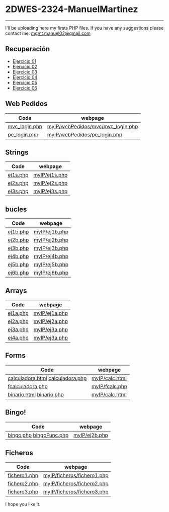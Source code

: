 # 2DWES-2324-ManuelMartinez
---
I'll be uploading here my firsts PHP files.
If you have any suggestions please contact me:
  mgmt.manuel02@gmail.com

## Recuperación
- [Ejercicio 01](https://github.com/daVinciManuel/2DWES-2324-ManuelMartinez/blob/main/recuperacion/r001.php)
- [Ejercicio 02](https://github.com/daVinciManuel/2DWES-2324-ManuelMartinez/blob/main/recuperacion/r002.php)
- [Ejercicio 03](https://github.com/daVinciManuel/2DWES-2324-ManuelMartinez/blob/main/recuperacion/r003.php)
- [Ejercicio 04](https://github.com/daVinciManuel/2DWES-2324-ManuelMartinez/blob/main/recuperacion/r004.php)
- [Ejercicio 05](https://github.com/daVinciManuel/2DWES-2324-ManuelMartinez/blob/main/recuperacion/r005.php)
- [Ejercicio 06](https://github.com/daVinciManuel/2DWES-2324-ManuelMartinez/blob/main/recuperacion/r006.php)

## Web Pedidos
| Code | webpage |
| ---- | ------- |
| [mvc_login.php](https://github.com/daVinciManuel/2DWES-2324-ManuelMartinez/blob/main/webPedidos/mvc/mvc_login.php) | [myIP/webPedidos/mvc/mvc_login.php](http://192.168.206.210/webPedidos/mvc/mvc_login.php) |
| [pe_login.php](https://github.com/daVinciManuel/2DWES-2324-ManuelMartinez/blob/main/webPedidos/pe_login.php) | [myIP/webPedidos/pe_login.php](http://192.168.206.210/webPedidos/pe_login.php) |

## Strings
| Code | webpage |
| ---- | ------- |
| [ej1s.php](https://github.com/daVinciManuel/2DWES-2324-ManuelMartinez/blob/main/ej1s.php) | [myIP/ej1s.php](http://192.168.206.210/ej1s.php) |
| [ej2s.php](https://github.com/daVinciManuel/2DWES-2324-ManuelMartinez/blob/main/ej2s.php) | [myIP/ej2s.php](http://192.168.206.210/ej2s.php) |
| [ej3s.php](https://github.com/daVinciManuel/2DWES-2324-ManuelMartinez/blob/main/ej3s.php) | [myIP/ej3s.php](http://192.168.206.210/ej3s.php) |
## bucles
| Code | webpage |
| ---- | ------- |
| [ej1b.php](https://github.com/daVinciManuel/2DWES-2324-ManuelMartinez/blob/main/ej1b.php) | [myIP/ej1b.php](http://192.168.206.210/ej1b.php) |
| [ej2b.php](https://github.com/daVinciManuel/2DWES-2324-ManuelMartinez/blob/main/ej2b.php) | [myIP/ej2b.php](http://192.168.206.210/ej2b.php) |
| [ej3b.php](https://github.com/daVinciManuel/2DWES-2324-ManuelMartinez/blob/main/ej3b.php) | [myIP/ej3b.php](http://192.168.206.210/ej3b.php) |
| [ej4b.php](https://github.com/daVinciManuel/2DWES-2324-ManuelMartinez/blob/main/ej4b.php) | [myIP/ej4b.php](http://192.168.206.210/ej4b.php) |
| [ej5b.php](https://github.com/daVinciManuel/2DWES-2324-ManuelMartinez/blob/main/ej5b.php) | [myIP/ej5b.php](http://192.168.206.210/ej5b.php) |
| [ej6b.php](https://github.com/daVinciManuel/2DWES-2324-ManuelMartinez/blob/main/ej6b.php) | [myIP/ej6b.php](http://192.168.206.210/ej6b.php) |

## Arrays
| Code | webpage |
| ---- | ------- |
| [ej1a.php](https://github.com/daVinciManuel/2DWES-2324-ManuelMartinez/blob/main/ej1a.php) | [myIP/ej1a.php](http://192.168.206.210/ej1a.php) |
| [ej2a.php](https://github.com/daVinciManuel/2DWES-2324-ManuelMartinez/blob/main/ej2a.php) | [myIP/ej2a.php](http://192.168.206.210/ej2a.php) |
| [ej3a.php](https://github.com/daVinciManuel/2DWES-2324-ManuelMartinez/blob/main/ej3a.php) | [myIP/ej3a.php](http://192.168.206.210/ej3a.php) |
| [ej4a.php](https://github.com/daVinciManuel/2DWES-2324-ManuelMartinez/blob/main/ej4a.php) | [myIP/ej3a.php](http://192.168.206.210/ej4a.php) |


## Forms
| Code | webpage |
| ---- | ------- |
| [calculadora.html](https://github.com/daVinciManuel/2DWES-2324-ManuelMartinez/blob/main/calculadora.html) [calculadora.php](https://github.com/daVinciManuel/2DWES-2324-ManuelMartinez/blob/main/calculadora.php) | [myIP/calc.html](http://192.168.206.210/calculadora.html) |
| [fcalculadora.php](https://github.com/daVinciManuel/2DWES-2324-ManuelMartinez/blob/main/fcalculadora.php) | [myIP/fcalc.php](http://192.168.206.210/fcalculadora.php) |
| [binario.html](https://github.com/daVinciManuel/2DWES-2324-ManuelMartinez/blob/main/binario.html) [binario.php](https://github.com/daVinciManuel/2DWES-2324-ManuelMartinez/blob/main/binario.php) | [myIP/calc.html](http://192.168.206.210/binario.html) |

## Bingo!
| Code | webpage |
| ---- | ------- |
| [bingo.php](https://github.com/daVinciManuel/2DWES-2324-ManuelMartinez/blob/main/bingo.php) [bingoFunc.php](https://github.com/daVinciManuel/2DWES-2324-ManuelMartinez/blob/main/bingoFunc.php) | [myIP/ej2b.php](http://192.168.206.210/bingo/index.php) |

## Ficheros
| Code | webpage |
| ---- | ------- |
| [fichero1.php](https://github.com/daVinciManuel/2DWES-2324-ManuelMartinez/blob/main/ficheros/fichero1.php) | [myIP/ficheros/fichero1.php](http://192.168.206.210/ficheros/fichero1.php) | 
| [fichero2.php](https://github.com/daVinciManuel/2DWES-2324-ManuelMartinez/blob/main/ficheros/fichero2.php) | [myIP/ficheros/fichero2.php](http://192.168.206.210/ficheros/fichero2.php) | 
| [fichero3.php](https://github.com/daVinciManuel/2DWES-2324-ManuelMartinez/blob/main/ficheros/fichero3.php) | [myIP/ficheros/fichero3.php](http://192.168.206.210/ficheros/fichero3.php) | 
I hope you like it.
